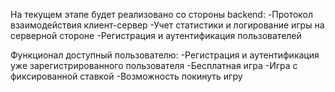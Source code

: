 ﻿На текущем этапе будет реализовано со стороны backend:
  -Протокол взаимодействия клиент-сервер
  -Учет статистики и логирование игры на серверной стороне
  -Регистрация и аутентификация пользователей

Функционал доступный пользователю:
  -Регистрация и аутентификация уже зарегистрированного пользователя
  -Бесплатная игра
  -Игра с фиксированной ставкой
  -Возможность покинуть игру

